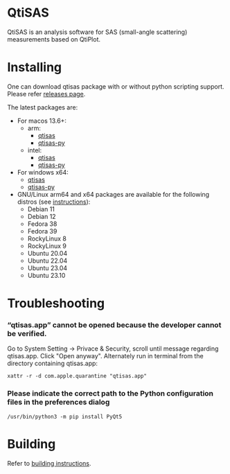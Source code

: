 # QtiSAS

QtiSAS is an analysis software for SAS (small-angle scattering) measurements
based on QtiPlot.

# Installing

One can download qtisas package with or without python scripting support. Please
refer [releases page](https://iffgit.fz-juelich.de/qtisas/qtisas/-/releases).

The latest packages are:

 * For macos 13.6+:
   * arm:
     * [qtisas](https://iffgit.fz-juelich.de/api/v4/projects/1655/packages/generic/qtisas/v0.9.19/qtisas-v0.9.19-arm.dmg)
     * [qtisas-py](https://iffgit.fz-juelich.de/api/v4/projects/1655/packages/generic/qtisas/v0.9.19/qtisas-py-v0.9.19-arm.dmg)
   * intel:
     * [qtisas](https://iffgit.fz-juelich.de/api/v4/projects/1655/packages/generic/qtisas/v0.9.19/qtisas-v0.9.19-intel.dmg)
     * [qtisas-py](https://iffgit.fz-juelich.de/api/v4/projects/1655/packages/generic/qtisas/v0.9.19/qtisas-py-v0.9.19-intel.dmg)
 * For windows x64:
   * [qtisas](https://iffgit.fz-juelich.de/api/v4/projects/1655/packages/generic/qtisas/v0.9.19/qtisas-v0.9.19-x64.exe)
   * [qtisas-py](https://iffgit.fz-juelich.de/api/v4/projects/1655/packages/generic/qtisas/v0.9.19/qtisas-py-v0.9.19-x64.exe)
 * GNU/Linux arm64 and x64 packages are available for the following distros (see [instructions](https://software.opensuse.org//download.html?project=home%3Akholostov&package=qtisas)):
   * Debian 11
   * Debian 12
   * Fedora 38
   * Fedora 39
   * RockyLinux 8
   * RockyLinux 9
   * Ubuntu 20.04
   * Ubuntu 22.04
   * Ubuntu 23.04
   * Ubuntu 23.10

# Troubleshooting

### “qtisas.app” cannot be opened because the developer cannot be verified.

Go to System Setting -> Privace & Security, scroll until message regarding
qtisas.app. Click "Open anyway".
Alternately run in terminal from the directory containing qtisas.app:

    xattr -r -d com.apple.quarantine "qtisas.app"

### Please indicate the correct path to the Python configuration files in the preferences dialog

    /usr/bin/python3 -m pip install PyQt5

# Building

Refer to [building instructions](build.md).
